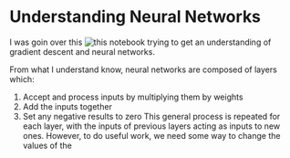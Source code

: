 # Understanding Neural Networks

I was goin over this ![this notebook](https://github.com/lovellbrian/course22/blob/master/04-how-does-a-neural-net-really-work.ipynb) trying to get an understanding of gradient descent and neural networks.

From what I understand know, neural networks are composed of layers which:
1. Accept and process inputs by multiplying them by weights
2. Add the inputs together
3. Set any negative results to zero
This general process is repeated for each layer, with the inputs of previous layers acting as inputs to new ones.
However, to do useful work, we need some way to change the values of the 
